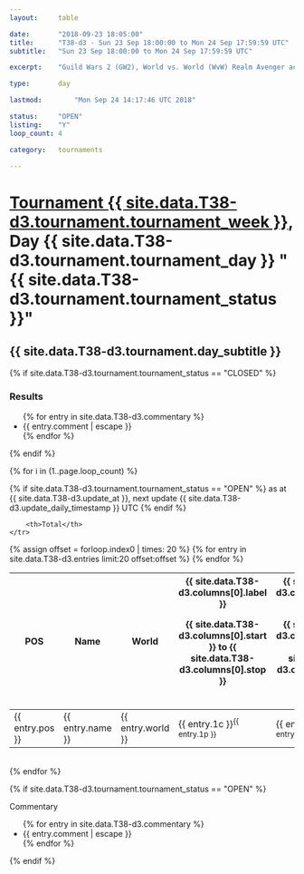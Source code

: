 ```yaml
---
layout: 	table

date: 		"2018-09-23 18:05:00"
title: 		"T38-d3 - Sun 23 Sep 18:00:00 to Mon 24 Sep 17:59:59 UTC"
subtitle: 	"Sun 23 Sep 18:00:00 to Mon 24 Sep 17:59:59 UTC"

excerpt:    "Guild Wars 2 (GW2), World vs. World (WvW) Realm Avenger achivement Tournament. \"Every Kill Counts\""

type:       day

lastmod: 		"Mon Sep 24 14:17:46 UTC 2018"

status:     "OPEN"
listing:    "Y"
loop_count: 4

category: 	tournaments

---
```

<div class="table_header">
    <h1><a href="{{ site.data.T38-d3.tournament.week_url }}">Tournament {{ site.data.T38-d3.tournament.tournament_week }}</a>, Day {{ site.data.T38-d3.tournament.tournament_day }} "{{ site.data.T38-d3.tournament.tournament_status }}"</h1>
    <h2>{{ site.data.T38-d3.tournament.day_subtitle }}</h2> 
</div>

{% if site.data.T38-d3.tournament.tournament_status == "CLOSED" %} 
<div class="commentary">
  <h3>Results</h3>
  <ul>
    {% for entry in site.data.T38-d3.commentary %}
    <li class="commentary_list">{{ entry.comment | escape }}</li>
    {% endfor %}
  </ul>
</div>
{% endif %}


{% for i in (1..page.loop_count) %}

{% if site.data.T38-d3.tournament.tournament_status == "OPEN" %} 
<span class="table_nextupdate">as at {{ site.data.T38-d3.update_at }}, next update {{ site.data.T38-d3.update_daily_timestamp }} UTC</span> 
{% endif %}

<table class="day_table">
  <colgroup>
    <col style="width:18px">
    <col style="width:55px">
    <col style="width:55px">
    <col style="width:12px">
    <col style="width:12px">
    <col style="width:12px">
    <col style="width:12px">
    <col style="width:12px">
    <col style="width:12px">
    <col style="width:12px">
    <col style="width:12px">
    <col style="width:12px">
    <col style="width:12px">
    <col style="width:12px">
    <col style="width:12px">
    <col style="width:12px">
    <col style="width:12px">
    <col style="width:12px">
    <col style="width:12px">
    <col style="width:12px">
    <col style="width:12px">
    <col style="width:12px">
    <col style="width:12px">
    <col style="width:12px">
    <col style="width:12px">
    <col style="width:12px">
    <col style="width:12px">
    <col style="width:18px">
  </colgroup>  
  <thead>
    <tr>
        <th>POS</th>
        <th class="AlignLeft">Name</th>
        <th class="AlignLeft">World</th>

<th><div class="label">{{ site.data.T38-d3.columns[0].label }}<p class="onhover">{{ site.data.T38-d3.columns[0].start }} to {{ site.data.T38-d3.columns[0].stop }}</p></div>​</th>
<th><div class="label">{{ site.data.T38-d3.columns[1].label }}<p class="onhover">{{ site.data.T38-d3.columns[1].start }} to {{ site.data.T38-d3.columns[1].stop }}</p></div>​</th>
<th><div class="label">{{ site.data.T38-d3.columns[2].label }}<p class="onhover">{{ site.data.T38-d3.columns[2].start }} to {{ site.data.T38-d3.columns[2].stop }}</p></div>​</th>
<th><div class="label">{{ site.data.T38-d3.columns[3].label }}<p class="onhover">{{ site.data.T38-d3.columns[3].start }} to {{ site.data.T38-d3.columns[3].stop }}</p></div>​</th>
<th><div class="label">{{ site.data.T38-d3.columns[4].label }}<p class="onhover">{{ site.data.T38-d3.columns[4].start }} to {{ site.data.T38-d3.columns[4].stop }}</p></div>​</th>
<th><div class="label">{{ site.data.T38-d3.columns[5].label }}<p class="onhover">{{ site.data.T38-d3.columns[5].start }} to {{ site.data.T38-d3.columns[5].stop }}</p></div>​</th>
<th><div class="label">{{ site.data.T38-d3.columns[6].label }}<p class="onhover">{{ site.data.T38-d3.columns[6].start }} to {{ site.data.T38-d3.columns[6].stop }}</p></div>​</th>
<th><div class="label">{{ site.data.T38-d3.columns[7].label }}<p class="onhover">{{ site.data.T38-d3.columns[7].start }} to {{ site.data.T38-d3.columns[7].stop }}</p></div>​</th>
<th><div class="label">{{ site.data.T38-d3.columns[8].label }}<p class="onhover">{{ site.data.T38-d3.columns[8].start }} to {{ site.data.T38-d3.columns[8].stop }}</p></div>​</th>
<th><div class="label">{{ site.data.T38-d3.columns[9].label }}<p class="onhover">{{ site.data.T38-d3.columns[9].start }} to {{ site.data.T38-d3.columns[9].stop }}</p></div>​</th>
<th><div class="label">{{ site.data.T38-d3.columns[10].label }}<p class="onhover">{{ site.data.T38-d3.columns[10].start }} to {{ site.data.T38-d3.columns[10].stop }}</p></div>​</th>

<th><div class="label">{{ site.data.T38-d3.columns[11].label }}<p class="onhover">{{ site.data.T38-d3.columns[11].start }} to {{ site.data.T38-d3.columns[11].stop }}</p></div>​</th>
<th><div class="label">{{ site.data.T38-d3.columns[12].label }}<p class="onhover">{{ site.data.T38-d3.columns[12].start }} to {{ site.data.T38-d3.columns[12].stop }}</p></div>​</th>
<th><div class="label">{{ site.data.T38-d3.columns[13].label }}<p class="onhover">{{ site.data.T38-d3.columns[13].start }} to {{ site.data.T38-d3.columns[13].stop }}</p></div>​</th>
<th><div class="label">{{ site.data.T38-d3.columns[14].label }}<p class="onhover">{{ site.data.T38-d3.columns[14].start }} to {{ site.data.T38-d3.columns[14].stop }}</p></div>​</th>
<th><div class="label">{{ site.data.T38-d3.columns[15].label }}<p class="onhover">{{ site.data.T38-d3.columns[15].start }} to {{ site.data.T38-d3.columns[15].stop }}</p></div>​</th>
<th><div class="label">{{ site.data.T38-d3.columns[16].label }}<p class="onhover">{{ site.data.T38-d3.columns[16].start }} to {{ site.data.T38-d3.columns[16].stop }}</p></div>​</th>
<th><div class="label">{{ site.data.T38-d3.columns[17].label }}<p class="onhover">{{ site.data.T38-d3.columns[17].start }} to {{ site.data.T38-d3.columns[17].stop }}</p></div>​</th>
<th><div class="label">{{ site.data.T38-d3.columns[18].label }}<p class="onhover">{{ site.data.T38-d3.columns[18].start }} to {{ site.data.T38-d3.columns[18].stop }}</p></div>​</th>
<th><div class="label">{{ site.data.T38-d3.columns[19].label }}<p class="onhover">{{ site.data.T38-d3.columns[19].start }} to {{ site.data.T38-d3.columns[19].stop }}</p></div>​</th>
<th><div class="label">{{ site.data.T38-d3.columns[20].label }}<p class="onhover">{{ site.data.T38-d3.columns[20].start }} to {{ site.data.T38-d3.columns[20].stop }}</p></div>​</th>

<th><div class="label">{{ site.data.T38-d3.columns[21].label }}<p class="onhover">{{ site.data.T38-d3.columns[21].start }} to {{ site.data.T38-d3.columns[21].stop }}</p></div>​</th>
<th><div class="label">{{ site.data.T38-d3.columns[22].label }}<p class="onhover">{{ site.data.T38-d3.columns[22].start }} to {{ site.data.T38-d3.columns[22].stop }}</p></div>​</th>
<th><div class="label">{{ site.data.T38-d3.columns[23].label }}<p class="onhover">{{ site.data.T38-d3.columns[23].start }} to {{ site.data.T38-d3.columns[23].stop }}</p></div>​</th>

        <th>Total</th>
    </tr>
  </thead>
  {% assign offset = forloop.index0 | times: 20 %}
<tbody>
{% for entry in site.data.T38-d3.entries limit:20 offset:offset %}
  <tr>
    <td class="pl{{ entry.pos }}">{{ entry.pos }}</td>
    <td class="AlignLeft">{{ entry.name }}</td>
    <td class="AlignLeft">{{ entry.world }}</td>
    <td class="pl{{ entry.1p }}">{{ entry.1c }}<sup>{{ entry.1p }}</sup></td>
    <td class="pl{{ entry.2p }}">{{ entry.2c }}<sup>{{ entry.2p }}</sup></td>
    <td class="pl{{ entry.3p }}">{{ entry.3c }}<sup>{{ entry.3p }}</sup></td>
    <td class="pl{{ entry.4p }}">{{ entry.4c }}<sup>{{ entry.4p }}</sup></td>
    <td class="pl{{ entry.5p }}">{{ entry.5c }}<sup>{{ entry.5p }}</sup></td>
    <td class="pl{{ entry.6p }}">{{ entry.6c }}<sup>{{ entry.6p }}</sup></td>
    <td class="pl{{ entry.7p }}">{{ entry.7c }}<sup>{{ entry.7p }}</sup></td>
    <td class="pl{{ entry.8p }}">{{ entry.8c }}<sup>{{ entry.8p }}</sup></td>
    <td class="pl{{ entry.9p }}">{{ entry.9c }}<sup>{{ entry.9p }}</sup></td>
    <td class="pl{{ entry.10p }}">{{ entry.10c }}<sup>{{ entry.10p }}</sup></td>
    <td class="pl{{ entry.11p }}">{{ entry.11c }}<sup>{{ entry.11p }}</sup></td>
    <td class="pl{{ entry.12p }}">{{ entry.12c }}<sup>{{ entry.12p }}</sup></td>
    <td class="pl{{ entry.13p }}">{{ entry.13c }}<sup>{{ entry.13p }}</sup></td>
    <td class="pl{{ entry.14p }}">{{ entry.14c }}<sup>{{ entry.14p }}</sup></td>
    <td class="pl{{ entry.15p }}">{{ entry.15c }}<sup>{{ entry.15p }}</sup></td>
    <td class="pl{{ entry.16p }}">{{ entry.16c }}<sup>{{ entry.16p }}</sup></td>
    <td class="pl{{ entry.17p }}">{{ entry.17c }}<sup>{{ entry.17p }}</sup></td>
    <td class="pl{{ entry.18p }}">{{ entry.18c }}<sup>{{ entry.18p }}</sup></td>
    <td class="pl{{ entry.19p }}">{{ entry.19c }}<sup>{{ entry.19p }}</sup></td>
    <td class="pl{{ entry.20p }}">{{ entry.20c }}<sup>{{ entry.20p }}</sup></td>
    <td class="pl{{ entry.21p }}">{{ entry.21c }}<sup>{{ entry.21p }}</sup></td>
    <td class="pl{{ entry.22p }}">{{ entry.22c }}<sup>{{ entry.22p }}</sup></td>
    <td class="pl{{ entry.23p }}">{{ entry.23c }}<sup>{{ entry.23p }}</sup></td>
    <td class="pl{{ entry.24p }}">{{ entry.24c }}<sup>{{ entry.24p }}</sup></td>
    <td>{{ entry.total }}</td>
  </tr>
{% endfor %}  
</tbody>
</table>
<div class="leaderboard"></div>
<br />
{% endfor %}

{% if site.data.T38-d3.tournament.tournament_status == "OPEN" %} 
<div class="commentary">
  <span class="commentary_title">Commentary</span>
  <ul>
    {% for entry in site.data.T38-d3.commentary %}
    <li class="commentary_list">{{ entry.comment | escape }}</li>
    {% endfor %}
  </ul>
</div>
{% endif %}


